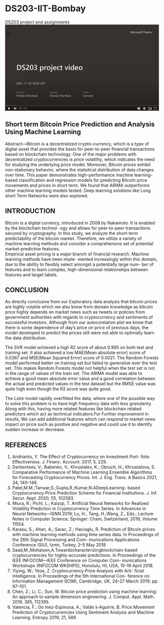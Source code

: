 # DS203-IIT-Bombay
DS203 project and assignments  
[![Project Code Explanation](https://github.com/rishav1122/DS203-IIT-Bombay/blob/main/project%20title.png)](https://drive.google.com/file/d/1bExwnU_ZUwkCfQMnWvf4Sq8YbzStVdET/view?usp=sharing)
## Short term Bitcoin Price Prediction and Analysis Using Machine Learning
Abstract—Bitcoin is a decentralized crypto-currency, which is a type of digital asset that provides the basis for peer-to-peer financial transactions based on blockchain technology. One of the major problems with decentralized cryptocurrencies is price volatility, which indicates the need for studying the underlying price model. Moreover, Bitcoin prices exhibit non-stationary behavior, where the statistical distribution of data changes over time. This paper demonstrates high-performance machine learning-based classification and regression models for predicting Bitcoin price movements and prices in short term. We found that ARIMA outperforms other machine learning models tested. Deep learning solutions like Long short Term Networks were also explored.

## INTRODUCTION
Bitcoin is a digital currency, introduced in 2008 by Nakamoto. It is enabled by the blockchain technol- ogy and allows for peer-to-peer transactions secured by cryptography. In this study, we analyze the short-term predictability of the bitcoin market. Therefore, we utilize a variety of machine learning methods and consider a comprehensive set of potential market-predictive features.  
Empirical asset pricing is a major branch of financial research. Machine learning methods have been imple- mented increasingly within this domain, due to the ability to flexibly select amongst a potentially large num- ber of features and to learn complex, high-dimensional relationships between features and target labels.

## CONCLUSION 
As directly conclusive from our Exploratory data analysis that bitcoin prices are highly volatile which we also know from domain knowledge as bitcoin price highly depends on market news such as tweets or policies from government authorities with regards to cryptocurrency and sentiments of successful investors. Although from our autocorelation plot we know that there is some dependence of day’s price on price of previous days, the model developed to predict the prices still were not able to optimally learn the data distribution.  

The SVR model achieved a high R2 score of about 0.995 on both test and training set. It also achieved a low MAE(Mean absolute error) score of 0.0367 and MSE(Mean Squared Error) score of 0.0021. The Random Forests model performed better on training set but failed to generalise over the test set. This makes Random Forests model not helpful when the test set is not in the range of values of the train set. The ARIMA model was able to achieve a good mean absolute error value and a good correlation between the actual and predicted values in the test dataset but the RMSE value was quite high even though the R2 score was quite good. 

The Lstm model rapidly overfitted the data, where one of the possible way to solve this problem is to have high frequency data with less granularity. Along with this, having more related features like blockchain related predictors which act as technical indicators.For Further improvement in results, We can add additional features which can respond to market news impact on price such as positive and negative and could use it to identify sudden increase or decrease.
## REFERENCES
1. Andrianto, Y. The Effect of Cryptocurrency on Investment Port- folio Effectiveness. J. Financ. Account. 2017, 5, 229.
2. Derbentsev, V.; Babenko, V.; Khrustalev, K.; Obruch, H.; Khrustalova, S. Comparative Performance of Machine Learning Ensemble Algorithms for Forecasting Cryptocurrency Prices. Int. J. Eng. Trans. A Basics 2021, 34, 140–148.
3. Patel,M.M.;Tanwar,S.;Gupta,R.;Kumar,N.ADeepLearning- based Cryptocurrency Price Prediction Scheme for Financial Institutions. J. Inf. Secur. Appl. 2020, 55, 102583.
4. Miura, R.; Pichl, L.; Kaizoji, T. Artificial Neural Networks for Realized Volatility Prediction in Cryptocurrency Time Series. In Advances in Neural Networks—ISNN 2019; Lu, H., Tang, H.,Wang, Z., Eds.; Lecture Notes in Computer Science; Springer: Cham, Switzerland, 2019; Volume 11554.
5. Karasu, S.; Altan, A.; Sarac, Z.; Hacioglu, R. Prediction of Bitcoin prices with machine learning methods using time series data. In Proceedings of the 26th Signal Processing and Com- munications Applications Conference (SIU), Izmir, Turkey, 2–5 May 2018
6. Saad,M.;Mohaisen,A.Towardscharacterizingblockchain-based cryptocurrencies for highly-accurate predictions. In Proceedings of the IEEE INFOCOM—IEEE Conference on Computer Com- munications Workshops (INFOCOM WKSHPS), Honolulu, HI, USA, 15–19 April 2018.
7. Yiying, W.; Yeze, Z. Cryptocurrency Price Analysis with Arti- ficial Intelligence. In Proceedings of the 5th International Con- ference on Information Management (ICIM), Cambridge, UK, 24–27 March 2019; pp. 97–101.
8. Chen, Z.; Li, C.; Sun, W. Bitcoin price prediction using machine learning: An approach to sample dimension engineering. J. Comput. Appl. Math. 2019, 365, 112395.
9. Valencia, F.; Go ́mez-Espinosa, A.; Valde ́s-Aguirre, B. Price Movement Prediction of Cryptocurrencies Using Sentiment Analysis and Machine Learning. Entropy 2019, 21, 589.
